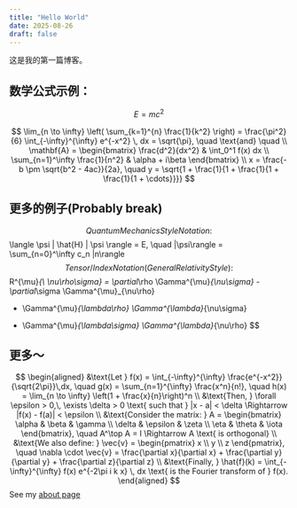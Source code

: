 ```yaml
---
title: "Hello World"
date: 2025-08-26
draft: false
---
```


这是我的第一篇博客。

## 数学公式示例：  

$$E = mc^2$$


$$
\lim_{n \to \infty} \left( \sum_{k=1}^{n} \frac{1}{k^2} \right) = \frac{\pi^2}{6}
\int_{-\infty}^{\infty} e^{-x^2} \, dx = \sqrt{\pi}, \quad
\text{and} \quad \\
\mathbf{A} = \begin{bmatrix}
\frac{d^2}{dx^2} & \int_0^1 f(x) dx \\
\sum_{n=1}^\infty \frac{1}{n^2} & \alpha + i\beta
\end{bmatrix} \\
x = \frac{-b \pm \sqrt{b^2 - 4ac}}{2a}, \quad
y = \sqrt{1 + \frac{1}{1 + \frac{1}{1 + \frac{1}{1 + \cdots}}}}
$$


## 更多的例子(Probably break)
$$
 Quantum Mechanics Style Notation:
$$
\langle \psi | \hat{H} | \psi \rangle = E, \quad
|\psi\rangle = \sum_{n=0}^\infty c_n |n\rangle
$$
Tensor/Index Notation (General Relativity Style):
$$
R^{\mu}_{\ \nu\rho\sigma} = \partial_\rho \Gamma^{\mu}_{\nu\sigma} - \partial_\sigma \Gamma^{\mu}_{\nu\rho}
+ \Gamma^{\mu}_{\lambda\rho} \Gamma^{\lambda}_{\nu\sigma}
- \Gamma^{\mu}_{\lambda\sigma} \Gamma^{\lambda}_{\nu\rho}
$$

## 更多～

$$
\begin{aligned}
&\text{Let } f(x) = \int_{-\infty}^{\infty} \frac{e^{-x^2}}{\sqrt{2\pi}}\,dx, \quad
g(x) = \sum_{n=1}^{\infty} \frac{x^n}{n!}, \quad
h(x) = \lim_{n \to \infty} \left(1 + \frac{x}{n}\right)^n \\
&\text{Then, } \forall \epsilon > 0,\, \exists \delta > 0 \text{ such that } |x - a| < \delta \Rightarrow |f(x) - f(a)| < \epsilon \\
&\text{Consider the matrix: } A = 
\begin{bmatrix}
\alpha & \beta & \gamma \\
\delta & \epsilon & \zeta \\
\eta & \theta & \iota
\end{bmatrix}, \quad
A^\top A = I \Rightarrow A \text{ is orthogonal} \\
&\text{We also define: } \vec{v} = \begin{pmatrix} x \\ y \\ z \end{pmatrix}, \quad 
\nabla \cdot \vec{v} = \frac{\partial x}{\partial x} + \frac{\partial y}{\partial y} + \frac{\partial z}{\partial z} \\
&\text{Finally, } \hat{f}(k) = \int_{-\infty}^{\infty} f(x) e^{-2\pi i k x} \, dx \text{ is the Fourier transform of } f(x).
\end{aligned}
$$
See my [about page](/about)

